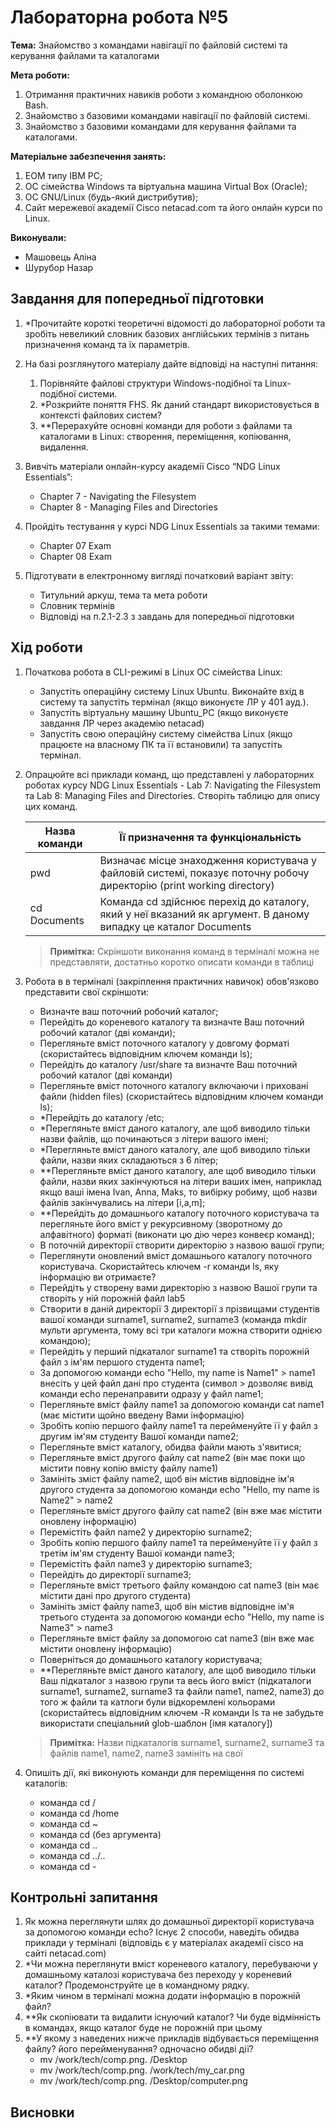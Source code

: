 # Лабораторна робота №5

**Тема:** Знайомство з командами навігації по файловій системі та керування файлами та каталогами

**Мета роботи:**

1. Отримання практичних навиків роботи з командною оболонкою Bash.
2. Знайомство з базовими командами навігації по файловій системі.
3. Знайомство з базовими командами для керування файлами та каталогами.

**Матеріальне забезпечення занять:**

1. ЕОМ типу IBM PC;
2. ОС сімейства Windows та віртуальна машина Virtual Box (Oracle);
3. ОС GNU/Linux (будь-який дистрибутив);
4. Сайт мережевої академії Cisco netacad.com та його онлайн курси по Linux.

**Виконували:**

- Машовець Аліна
- Шурубор Назар

## Завдання для попередньої підготовки

1. \*Прочитайте короткі теоретичні відомості до лабораторної роботи та зробіть невеликий словник базових англійських термінів з питань призначення команд та їх параметрів.
2. На базі розглянутого матеріалу дайте відповіді на наступні питання:

    1. Порівняйте файлові структури Windows-подібної та Linux-подібної системи.
    2. \*Розкрийте поняття FHS. Як даний стандарт використовується в контексті файлових систем?
    3. \*\*Перерахуйте основні команди для роботи з файлами та каталогами в Linux: створення, переміщення, копіювання, видалення.

3. Вивчіть матеріали онлайн-курсу академії Cisco “NDG Linux Essentials”:
    - Chapter 7 - Navigating the Filesystem
    - Chapter 8 - Managing Files and Directories

4. Пройдіть тестування у курсі NDG Linux Essentials за такими темами:
    - Chapter 07 Exam
    - Chapter 08 Exam

5. Підготувати в електронному вигляді початковий варіант звіту:
    - Титульний аркуш, тема та мета роботи
    - Словник термінів
    - Відповіді на п.2.1-2.3 з завдань для попередньої підготовки

## Хід роботи

1. Початкова робота в CLI-режимі в Linux ОС сімейства Linux:
    - Запустіть операційну систему Linux Ubuntu. Виконайте вхід в систему та запустіть термінал (якщо виконуєте ЛР у 401 ауд.).
    - Запустіть віртуальну машину Ubuntu_PC (якщо виконуєте завдання ЛР через академію netacad)
    - Запустіть свою операційну систему сімейства Linux (якщо працюєте на власному ПК та її встановили) та запустіть термінал.

2. Опрацюйте всі приклади команд, що представлені у лабораторних роботах курсу NDG Linux Essentials - Lab 7: Navigating the Filesystem та Lab 8: Managing Files and Directories. Створіть таблицю для опису цих команд.

    | Назва команди         | Її призначення та функціональність                            |
    | --------------------- | ------------------------------------------------------------- |
    | pwd                   | Визначає місце знаходження користувача у файловій системі, показує поточну робочу директорію (print working directory) |
    | cd Documents          | Команда cd здійснює перехід до каталогу, який у неї вказаний як аргумент. В даному випадку це каталог Documents |

    > **Примітка:** Скріншоти виконання команд в терміналі можна не представляти, достатньо коротко описати команди в таблиці

3. Робота в в терміналі (закріплення практичних навичок) обов'язково представити свої скріншоти:

    - Визначте ваш поточний робочий каталог;
    - Перейдіть до кореневого каталогу та визначте Ваш поточний робочий каталог (дві команди);
    - Перегляньте вміст поточного каталогу у довгому форматі (скористайтесь відповідним ключем команди ls);
    - Перейдіть до каталогу /usr/share та визначте Ваш поточний робочий каталог (дві команди)
    - Перегляньте вміст поточного каталогу включаючи і приховані файли (hidden files) (скористайтесь відповідним ключем команди ls);
    - \*Перейдіть до каталогу /etc;
    - \*Перегляньте вміст даного каталогу, але щоб виводило тільки назви файлів, що починаються з літери вашого імені;
    - \*Перегляньте вміст даного каталогу, але щоб виводило тільки файли, назви яких складаються з 6 літер;
    - \*\*Перегляньте вміст даного каталогу, але щоб виводило тільки файли, назви яких закінчуються на літери ваших імен, наприклад якщо ваші імена Ivan, Anna, Maks, то вибірку робиму, щоб назви файлів закінчувались на літери [i,a,m];
    - \*\*Перейдіть до домашнього каталогу поточного користувача та перегляньте його вміст у рекурсивному (зворотному до алфавітного) форматі (виконати цю дію через конвеєр команд);
    - В поточній директорії створити директорію з назвою вашої групи;  
    - Переглянути оновлений вміст домашнього каталогу поточного користувача. Скористайтесь ключем -r команди ls, яку інформацію ви отримаєте?
    - Перейдіть у створену вами директорію з назвою Вашої групи та створіть у ній порожній файл lab5
    - Створити в даній директорії 3 директорії з прізвищами студентів вашої команди surname1, surname2, surname3 (команда mkdir мульти аргумента, тому всі три каталоги можна створити однією командою);
    - Перейдіть у перший підкаталог surname1 та створіть порожній файл з ім'ям першого студента name1;  
    - За допомогою команди echo "Hello, my name is Name1" > name1 внесіть у цей файл дані про студента (символ > дозволяє вивід команди echo перенаправити одразу у файл name1;
    - Перегляньте вміст файлу name1 за допомогою команди cat name1 (має містити щойно введену Вами інформацію)
    - Зробіть копію першого файлу name1 та перейменуйте її у файл з другим ім'ям студенту Вашої команди name2;
    - Перегляньте вміст каталогу, обидва файли мають з'явитися; 
    - Перегляньте вміст другого файлу cat name2 (він має поки що містити повну копію вмісту файлу name1)  
    - Замініть зміст файлу name2, щоб він містив відповідне ім'я другого студента за допомогою команди echo "Hello, my name is Name2" > name2
    - Перегляньте вміст другого файлу cat name2 (він вже має містити оновлену інформацію)
    - Перемістіть файл name2 у директорію surname2;
    - Зробіть копію першого файлу name1 та перейменуйте її у файл з третім ім'ям студенту Вашої команди name3;
    - Перемістіть файл name3 у директорію surname3;
    - Перейдіть до директорії  surname3;
    - Перегляньте вміст третього файлу командою cat name3 (він має містити дані про другого студента)
    - Замініть зміст файлу name3, щоб він містив відповідне ім'я третього студента за допомогою команди echo "Hello, my name is Name3" > name3
    - Перегляньте вміст файлу за допомогою  cat name3 (він вже має містити оновлену інформацію) 
    - Поверніться до домашнього каталогу користувача;
    - \*\*Перегляньте вміст даного каталогу, але щоб виводило тільки Ваш підкаталог з назвою групи та весь його вміст (підкаталоги surname1, surname2, surname3 та файли name1, name2, name3) до того ж файли та катлоги були відкоремлені кольорами (скористайтесь відповідним ключем -R команди ls та не забудьте використати спеціальний glob-шаблон [імя каталогу])

    > **Примітка:** Назви підкаталогів surname1, surname2, surname3 та файлів name1, name2, name3 замініть на свої

4. Опишіть дії, які виконують команди для переміщення по системі каталогів:

    - команда cd /
    - команда cd /home
    - команда cd ~
    - команда cd (без аргумента)
    - команда cd ..
    - команда cd ../..
    - команда cd -

## Контрольні запитання

1. Як можна переглянути шлях до домашньої директорії користувача за допомогою команди echo? Існує 2 способи, наведіть обидва приклади у терміналі (відповідь є у матеріалах академії cisco на сайті netacad.com)
2. \*Чи можна переглянути вміст кореневого каталогу, перебуваючи у домашньому каталозі користувача без переходу у кореневий каталог? Продемонструйте це в командному рядку.
3. \*Яким чином в терміналі можна додати інформацію в порожній файл?
4. \*\*Як скопіювати та видалити існуючий каталог? Чи буде відмінність в командах, якщо каталог буде не порожній при цьому
5. \*\*У якому з наведених нижче прикладів відбувається переміщення файлу? його перейменування? одночасно обидві дії?
    - mv /work/tech/comp.png. /Desktop
    - mv /work/tech/comp.png. /work/tech/my_car.png
    - mv /work/tech/comp.png. /Desktop/computer.png

## Висновки

